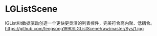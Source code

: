 # LGListScene
IGListKit数据驱动创造一个更快更灵活的列表控件，完美符合高内聚、低耦合。
https://github.com/fengsong1990/LGListScene/raw/master/Sys/1.jpg
